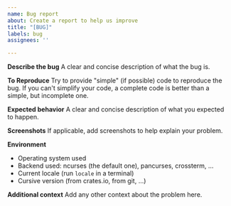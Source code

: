 ```yaml
---
name: Bug report
about: Create a report to help us improve
title: "[BUG]"
labels: bug
assignees: ''

---
```


**Describe the bug**
A clear and concise description of what the bug is.

**To Reproduce**
Try to provide "simple" (if possible) code to reproduce the bug. If you can't simplify your code, a complete code is better than a simple, but incomplete one.

**Expected behavior**
A clear and concise description of what you expected to happen.

**Screenshots**
If applicable, add screenshots to help explain your problem.

**Environment**
* Operating system used
* Backend used: ncurses (the default one), pancurses, crossterm, ...
* Current locale (run `locale` in a terminal)
* Cursive version (from crates.io, from git, ...)

**Additional context**
Add any other context about the problem here.